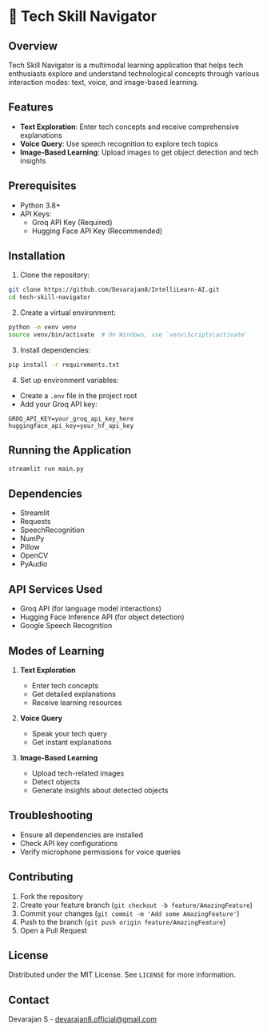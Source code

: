 # 🚀 Tech Skill Navigator

## Overview

Tech Skill Navigator is a multimodal learning application that helps tech enthusiasts explore and understand technological concepts through various interaction modes: text, voice, and image-based learning.

## Features

- **Text Exploration**: Enter tech concepts and receive comprehensive explanations
- **Voice Query**: Use speech recognition to explore tech topics
- **Image-Based Learning**: Upload images to get object detection and tech insights

## Prerequisites

- Python 3.8+
- API Keys:
  - Groq API Key (Required)
  - Hugging Face API Key (Recommended)

## Installation

1. Clone the repository:
```bash
git clone https://github.com/Devarajan8/IntelliLearn-AI.git
cd tech-skill-navigator
```

2. Create a virtual environment:
```bash
python -m venv venv
source venv/bin/activate  # On Windows, use `venv\Scripts\activate`
```

3. Install dependencies:
```bash
pip install -r requirements.txt
```

4. Set up environment variables:
- Create a `.env` file in the project root
- Add your Groq API key:
```
GROQ_API_KEY=your_groq_api_key_here
huggingface_api_key=your_hf_api_key
```

## Running the Application

```bash
streamlit run main.py
```

## Dependencies

- Streamlit
- Requests
- SpeechRecognition
- NumPy
- Pillow
- OpenCV
- PyAudio

## API Services Used

- Groq API (for language model interactions)
- Hugging Face Inference API (for object detection)
- Google Speech Recognition

## Modes of Learning

1. **Text Exploration**
   - Enter tech concepts
   - Get detailed explanations
   - Receive learning resources

2. **Voice Query**
   - Speak your tech query
   - Get instant explanations

3. **Image-Based Learning**
   - Upload tech-related images
   - Detect objects
   - Generate insights about detected objects

## Troubleshooting

- Ensure all dependencies are installed
- Check API key configurations
- Verify microphone permissions for voice queries

## Contributing

1. Fork the repository
2. Create your feature branch (`git checkout -b feature/AmazingFeature`)
3. Commit your changes (`git commit -m 'Add some AmazingFeature'`)
4. Push to the branch (`git push origin feature/AmazingFeature`)
5. Open a Pull Request

## License

Distributed under the MIT License. See `LICENSE` for more information.

## Contact

Devarajan S - devarajan8.official@gmail.com
